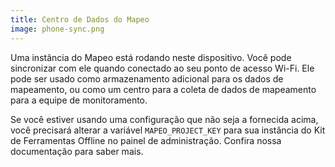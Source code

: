 ```yaml
---
title: Centro de Dados do Mapeo
image: phone-sync.png
---
```


Uma instância do Mapeo está rodando neste dispositivo. Você pode sincronizar com ele quando conectado ao seu ponto de acesso Wi-Fi. Ele pode ser usado como armazenamento adicional para os dados de mapeamento, ou como um centro para a coleta de dados de mapeamento para a equipe de monitoramento.

Se você estiver usando uma configuração que não seja a fornecida acima, você precisará alterar a variável `MAPEO_PROJECT_KEY` para sua instância do Kit de Ferramentas Offline <app-button :inline="true" localurl=":8079/#/configuration">no painel de administração</app-button>. Confira nossa documentação para saber mais.

<app-button :color="true" localurl=":8086/all/https://docs.earthdefenderstoolkit.com/device-usage/bundled-applications/mapeo-data-hub/syncing-with-hub" text="Read documentation"></app-button>
